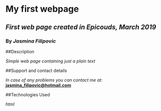 # My first webpage #

## _First web page created in Epicouds, March 2019_

### By _Jasmina Filipovic_

##Description

_Simple web page containing just a plain text_

##Support and contact details

_In case of any problems you can contact me at:_ **jasmina_filipovic@hotmail.com**

##Technologies Used

_html_
